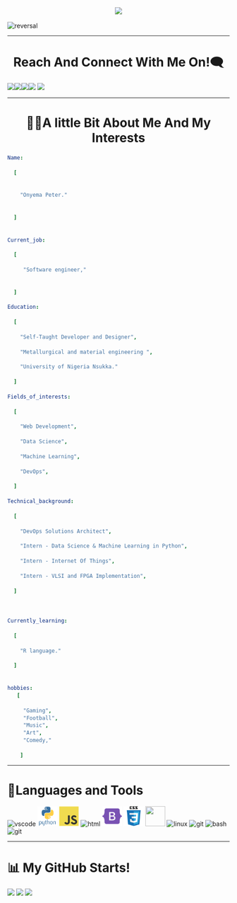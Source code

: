 <div id="header" align="center">

  <img src="https://media.giphy.com/media/M9gbBd9nbDrOTu1Mqx/giphy.gif" width="100">

</div>

![reversal](https://capsule-render.vercel.app/api?type=rect&text=HELLO%20EVERYONE!%20👋&fontAlign=50&fontSize=50&descAlign=60&descAlignY=50&theme=radical)

---
<h1 align ="center">Reach And Connect With Me On!🗨️</h1><a href="https://www.facebook.com/onyema.rexxie"><img height="50" src="https://user-images.githubusercontent.com/105394366/191703030-93f17ddf-fa7c-419c-bbdf-03e930ec6665.png"/></a><a href="https://www.instagram.com/rex_onyema"><img height="50" src="https://user-images.githubusercontent.com/105394366/191773376-2aec5c91-a845-4d22-b727-67c4c89fee2a.png"/></a><a href="https://www.linkedin.com/mwlite/in/peter-onyema-04a2a522b"><img height="50" src="https://user-images.githubusercontent.com/105394366/191774452-a84263f6-9783-4fc6-9fc4-a68faeefd7c4.png"/><a/><a href="https://twitter.com/Rexonyema?t=4AUTmfR0TAPBFKo9GJqOmA&s=09"><img height="50" src="https://user-images.githubusercontent.com/105394366/191777644-12ee88ba-cd31-4868-b096-b569a2bcb529.png"/><a/

<p align="center">
  <img src= "https://i.giphy.com/media/q217GUnfKAmJlFcjBX/giphy.webp">
</p>

---

<h1 align="center">👩‍💻A little Bit About Me And My Interests</h1>

```yaml
Name: 
  
  [

  
    "Onyema Peter."


  ]
  

Current_job:

  [
  
     "Software engineer,"

  
  ]

Education:

  [

    "Self-Taught Developer and Designer",

    "Metallurgical and material engineering ",

    "University of Nigeria Nsukka."

  ]

Fields_of_interests:

  [

    "Web Development",

    "Data Science",

    "Machine Learning",

    "DevOps",

  ]

Technical_background:

  [

    "DevOps Solutions Architect",

    "Intern - Data Science & Machine Learning in Python",

    "Intern - Internet Of Things",

    "Intern - VLSI and FPGA Implementation",

  ]

  

Currently_learning: 

  [
  
    "R language."

  ]


hobbies: 
   [
  
     "Gaming",
     "Football", 
     "Music", 
     "Art", 
     "Comedy,"

    ]
```
---
<h1 align="left">🚀Languages and Tools</h1> 
  <p align="left">
<img src="https://cdn.jsdelivr.net/gh/devicons/devicon/icons/vscode/vscode-original.svg" alt="vscode" width="45" height="45"/>
<img src="https://raw.githubusercontent.com/devicons/devicon/master/icons/python/python-original-wordmark.svg" alt="python" width="45" height="45" />
<img src="https://raw.githubusercontent.com/devicons/devicon/master/icons/javascript/javascript-original.svg" alt="javascript" width="45" height="45" />
<img src="https://cdn.jsdelivr.net/gh/devicons/devicon/icons/html5/html5-original.svg" alt="html" width="45" height="45"/>
<img src="https://raw.githubusercontent.com/devicons/devicon/master/icons/bootstrap/bootstrap-plain.svg" alt="bootstrap" width="45" height="45" />
<img src="https://raw.githubusercontent.com/devicons/devicon/master/icons/css3/css3-original-wordmark.svg" alt="css3" width="45" height="45" />
<img src="https://cdn.jsdelivr.net/gh/devicons/devicon/icons/amazonwebservices/amazonwebservices-plain-wordmark.svg" width="45" height="45"/>
<img src="https://cdn.jsdelivr.net/gh/devicons/devicon/icons/linux/linux-original.svg" alt="linux" width="45" height="45"/>       
<img src="https://cdn.jsdelivr.net/gh/devicons/devicon/icons/git/git-original.svg" alt="git" width="45" height="45"/>
<img src="https://cdn.jsdelivr.net/gh/devicons/devicon/icons/bash/bash-original.svg" alt="bash" width="45" height="45"/>
<img src="https://cdn.jsdelivr.net/gh/devicons/devicon/icons/r/r-original.svg" alt="git" width="45" height="45"/>

----

<h1 align="left">📊 My GitHub Starts!</h1>

<img src="https://github-readme-stats.vercel.app/api?username=Rexpeter14&show_icons=true&theme=vue-dark&border_radius=4.7" width="400">
<img src="https://github-readme-streak-stats.herokuapp.com?user=rexpeter14&theme=vue-dark&border_radius=4.7&date_format=%5BY%20%5DM%20j" width= "400">
<img src="https://github-readme-stats.vercel.app/api/top-langs/?username=rexpeter14&theme=vue-dark&border_reduis=4.7&layout=compact" width= "400">
  


